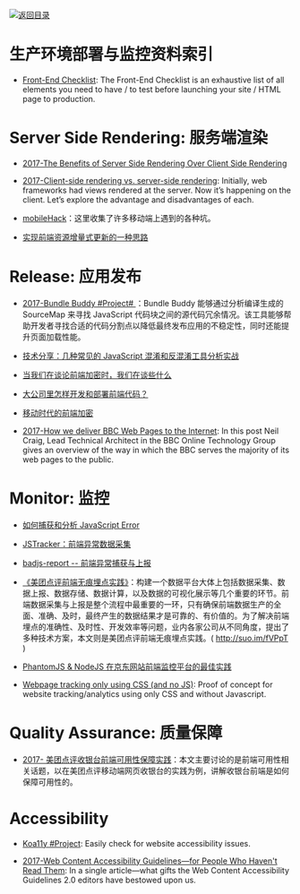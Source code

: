 [![返回目录](https://parg.co/UGo)](https://github.com/wxyyxc1992/Awesome-Reference) 


# 生产环境部署与监控资料索引

* [Front-End Checklist](https://github.com/thedaviddias/Front-End-Checklist#performance-1): The Front-End Checklist is an exhaustive list of all elements you need to have / to test before launching your site / HTML page to production.

# Server Side Rendering: 服务端渲染

* [2017-The Benefits of Server Side Rendering Over Client Side Rendering](https://medium.com/walmartlabs/the-benefits-of-server-side-rendering-over-client-side-rendering-5d07ff2cefe8)

* [2017-Client-side rendering vs. server-side rendering](https://parg.co/beg): Initially, web frameworks had views rendered at the server. Now it’s happening on the client. Let’s explore the advantage and disadvantages of each.

* [mobileHack](https://github.com/RubyLouvre/mobileHack)：这里收集了许多移动端上遇到的各种坑。

* [实现前端资源增量式更新的一种思路](https://zhuanlan.zhihu.com/p/23218754)

# Release: 应用发布

* [2017-Bundle Buddy #Project# ](https://github.com/samccone/bundle-buddy)：Bundle Buddy 能够通过分析编译生成的 SourceMap 来寻找 JavaScript 代码块之间的源代码冗余情况。该工具能够帮助开发者寻找合适的代码分割点以降低最终发布应用的不稳定性，同时还能提升页面加载性能。

* [技术分享：几种常见的 JavaScript 混淆和反混淆工具分析实战 ](http://www.freebuf.com/articles/web/97945.html)

* [当我们在谈论前端加密时，我们在谈些什么](http://qianduan.guru/2016/09/02/security-for-web-developer/)

* [大公司里怎样开发和部署前端代码？](https://github.com/fouber/blog/issues/6)

* [移动时代的前端加密](http://blog.csdn.net/zswang/article/details/47438561)

* [2017-How we deliver BBC Web Pages to the Internet](https://parg.co/U6c): In this post Neil Craig, Lead Technical Architect in the BBC Online Technology Group gives an overview of the way in which the BBC serves the majority of its web pages to the public.

# Monitor: 监控

* [如何捕获和分析 JavaScript Error](http://www.cnblogs.com/cathsfz/p/how-to-capture-and-analyze-javascript-error.html)

* [JSTracker：前端异常数据采集](http://taobaofed.org/blog/2015/10/28/jstracker-how-to-collect-data/)

* [badjs-report -- 前端异常捕获与上报](https://github.com/BetterJS/badjs-report)

* [《美团点评前端无痕埋点实践》](http://tech.meituan.com/mt-mobile-analytics-practice.html)：构建一个数据平台大体上包括数据采集、数据上报、数据存储、数据计算，以及数据的可视化展示等几个重要的环节。前端数据采集与上报是整个流程中最重要的一环，只有确保前端数据生产的全面、准确、及时，最终产生的数据结果才是可靠的、有价值的。为了解决前端埋点的准确性、及时性、开发效率等问题，业内各家公司从不同角度，提出了多种技术方案，本文则是美团点评前端无痕埋点实践。( http://suo.im/fVPpT )

* [PhantomJS & NodeJS 在京东网站前端监控平台的最佳实践](https://zhuanlan.zhihu.com/p/22271290)

- [Webpage tracking only using CSS (and no JS)](https://github.com/jbtronics/CrookedStyleSheets): Proof of concept for website tracking/analytics using only CSS and without Javascript.

# Quality Assurance: 质量保障

* [2017- 美团点评收银台前端可用性保障实践](https://parg.co/ba2)：本文主要讨论的是前端可用性相关话题，以在美团点评移动端网页收银台的实践为例，讲解收银台前端是如何保障可用性的。

# Accessibility

* [Koa11y #Project](https://github.com/open-indy/Koa11y): Easily check for website accessibility issues.

- [2017-Web Content Accessibility Guidelines—for People Who Haven't Read Them](https://24ways.org/2017/wcag-for-people-who-havent-read-them/): In a single article—what gifts the Web Content Accessibility Guidelines 2.0 editors have bestowed upon us.
